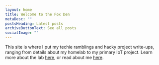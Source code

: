 ```yaml
---
layout: home
title: Welcome to the Fox Den
metaDesc: ""
postsHeading: Latest posts
archiveButtonText: See all posts
socialImage: ""
---
```

This site is where I put my techie ramblings and hacky project write-ups, ranging from details about my homelab to my primary IoT project. Learn more about the lab [here](#), or read about me [here](/about-me).